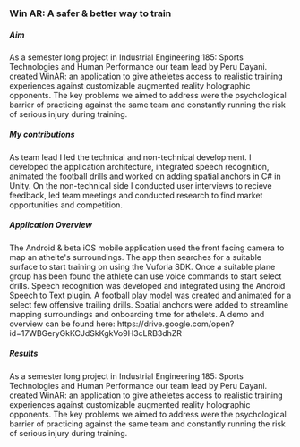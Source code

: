 <h3> Win AR: A safer & better way to train </h3>


<h5> Aim </h5>
<p>
As a semester long project in Industrial Engineering 185: Sports Technologies and Human Performance our team lead by Peru Dayani. 
created WinAR: an application to give atheletes access to realistic training experiences against customizable augmented reality holographic opponents.
The key problems we aimed to address were the psychological barrier of practicing against the same team and constantly running the risk of serious injury during training.
</p>


<h5> My contributions </h5>
As team lead I led the technical and non-technical development. I developed the application architecture, integrated speech recognition, animated the football drills and worked on adding spatial anchors in C# in Unity.
On the non-technical side I conducted user interviews to recieve feedback, led team meetings and conducted research to find market opportunities and competition.

<h5> Application Overview </h5>
<p>
The Android & beta iOS mobile application used the front facing camera to map an athelte's surroundings. 
The app then searches for a suitable surface to start training on using the Vuforia SDK.
Once a suitable plane group has been found the athlete can use voice commands to start select drills.
Speech recognition was developed and integrated using the Android Speech to Text plugin.
A football play model was created and animated for a select few offensive trailing drills.
Spatial anchors were added to streamline mapping surroundings and onboarding time for athelets.
A demo and overview can be found here: https://drive.google.com/open?id=17WBGeryGkKCJdSkKgkVo9H3cLRB3dhZR
</p>


<h5> Results </h5>
<p>
As a semester long project in Industrial Engineering 185: Sports Technologies and Human Performance our team lead by Peru Dayani. 
created WinAR: an application to give atheletes access to realistic training experiences against customizable augmented reality holographic opponents.
The key problems we aimed to address were the psychological barrier of practicing against the same team and constantly running the risk of serious injury during training.
</p>
